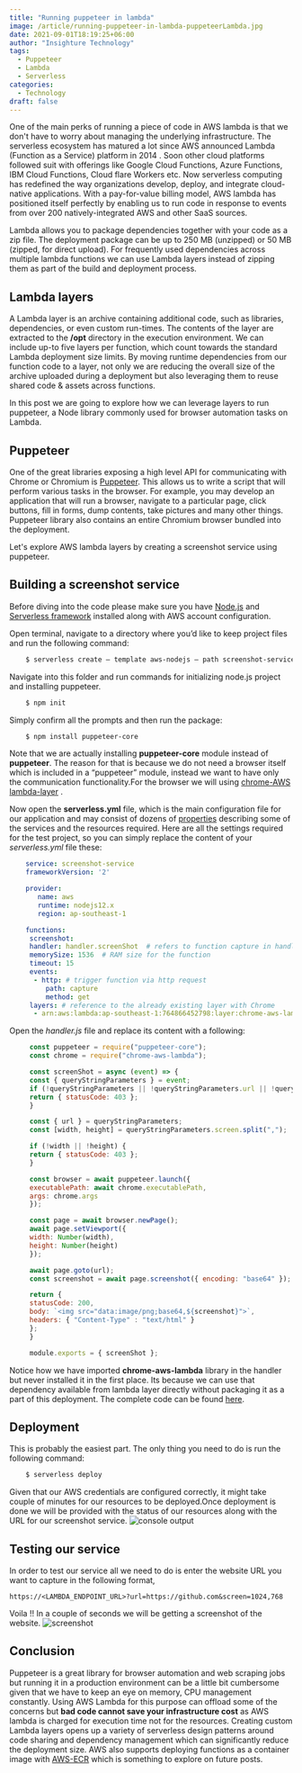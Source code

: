 ```yaml
---
title: "Running puppeteer in lambda"
image: /article/running-puppeteer-in-lambda-puppeteerLambda.jpg
date: 2021-09-01T18:19:25+06:00
author: "Insighture Technology"
tags:
  - Puppeteer
  - Lambda
  - Serverless
categories:
  - Technology
draft: false
---
```



One of the main perks of running a piece of code in AWS lambda is that we don't have to worry about managing the underlying infrastructure. The serverless ecosystem has matured a lot since AWS announced Lambda (Function as a Service) platform in 2014 . Soon other cloud platforms followed suit with offerings like Google Cloud Functions, Azure Functions, IBM Cloud Functions, Cloud flare Workers etc. Now serverless computing has redefined the way organizations develop, deploy, and integrate cloud-native applications. With a pay-for-value billing model, AWS lambda has positioned itself perfectly by enabling us to run code in response to events from over 200 natively-integrated AWS and other SaaS sources.

Lambda allows you to package dependencies together with your code as a zip file. The deployment package can be up to 250 MB (unzipped) or 50 MB (zipped, for direct upload). For frequently used dependencies across multiple lambda functions we can use Lambda layers instead of zipping them as part of the build and deployment process.


## Lambda layers

A Lambda layer is an archive containing additional code, such as libraries, dependencies, or even custom run-times. The contents of the layer are extracted to the __/opt__ directory in the execution environment. We can include up-to five layers per function, which count towards the standard Lambda deployment size limits. By moving runtime dependencies from our function code to a layer, not only we are reducing the overall size of the archive uploaded during a deployment but also leveraging them to reuse shared code & assets across functions.

In this post we are going to explore how we can leverage layers to run puppeteer, a Node library commonly used for browser automation tasks on Lambda.

## Puppeteer

One of the great libraries exposing a high level API for communicating with Chrome or Chromium is [Puppeteer](https://pptr.dev/). This allows us to write a script that will perform various tasks in the browser. For example, you may develop an application that will run a browser, navigate to a particular page, click buttons, fill in forms, dump contents, take pictures and many other things. Puppeteer library also contains an entire Chromium browser bundled into the deployment.

Let's explore AWS lambda layers by creating a screenshot service using puppeteer.

## Building a screenshot service

Before diving into the code please make sure you have [Node.js](https://nodejs.org/en/download/) and [Serverless framework](https://www.serverless.com/framework/docs/getting-started/) installed along with AWS account configuration.

Open terminal, navigate to a directory where you’d like to keep project files and run the following command:
```bash
    $ serverless create — template aws-nodejs — path screenshot-service
```
Navigate into this folder and run commands for initializing node.js project and installing puppeteer.
```bash
    $ npm init
```
Simply confirm all the prompts and then run the package:
```bash
    $ npm install puppeteer-core
```
Note that we are actually installing  **puppeteer-core** module instead of **puppeteer**. The reason for that is because we do not need a browser itself which is included in a “puppeteer” module, instead we want to have only the communication functionality.For the browser we will using [chrome-AWS lambda-layer](https://github.com/shelfio/chrome-aws-lambda-layer) .

Now open the **serverless.yml** file, which is the main configuration file for our application and may consist of dozens of [properties](https://www.serverless.com/framework/docs/providers/aws/guide/serverless.yml/) describing some of the services and the resources required. Here are all the settings required for the test project, so you can simply replace the content of your _serverless.yml_ file these:
```yaml
    service: screenshot-service
    frameworkVersion: '2'

    provider:
	   name: aws
	   runtime: nodejs12.x
	   region: ap-southeast-1

    functions:
     screenshot:
     handler: handler.screenShot  # refers to function capture in handler.js    
     memorySize: 1536  # RAM size for the function
     timeout: 15
     events:
      - http: # trigger function via http request
         path: capture
         method: get
     layers: # reference to the already existing layer with Chrome
      - arn:aws:lambda:ap-southeast-1:764866452798:layer:chrome-aws-lambda:24
```
Open the _handler.js_ file and replace its content with a following:


```js
     const puppeteer = require("puppeteer-core");  
     const chrome = require("chrome-aws-lambda");

     const screenShot = async (event) => {  
     const { queryStringParameters } = event;  
     if (!queryStringParameters || !queryStringParameters.url || !queryStringParameters.screen) {  
     return { statusCode: 403 };  
     }

     const { url } = queryStringParameters;  
     const [width, height] = queryStringParameters.screen.split(",");

     if (!width || !height) {  
     return { statusCode: 403 };  
     }

     const browser = await puppeteer.launch({  
     executablePath: await chrome.executablePath,  
     args: chrome.args  
     });

     const page = await browser.newPage();  
     await page.setViewport({  
     width: Number(width),  
     height: Number(height)  
     });

     await page.goto(url);  
     const screenshot = await page.screenshot({ encoding: "base64" });

     return {  
     statusCode: 200,  
     body: `<img src="data:image/png;base64,${screenshot}">`,  
     headers: { "Content-Type" : "text/html" }  
     };  
     }

     module.exports = { screenShot };
```
Notice how we have imported **chrome-aws-lambda** library in the handler but never installed it in the first place. Its because we can use that dependency available from lambda layer directly without packaging it as a part of this deployment. The complete code can be found [here](https://github.com/SIndujan28/screenshot).

## Deployment
This is probably the easiest part. The only thing you need to do is run the following command:
```bash
	$ serverless deploy
```
Given that our AWS credentials are configured correctly, it might take couple of minutes for our resources to be deployed.Once deployment is done we will be provided with the status of our resources along with the URL for our screenshot service.
![console output](/article/running-puppeteer-in-lambda-image1.png?raw=true)

## Testing our service

In order to test our service all we need to do is enter the website URL you want to capture in the following format,

    https://<LAMBDA_ENDPOINT_URL>?url=https://github.com&screen=1024,768

Voila !! In a couple of seconds we will be getting a screenshot of the website.
![screenshot](/article/running-puppeteer-in-lambda-image2.png)

## Conclusion

Puppeteer is a great library for browser automation and web scraping jobs but running it in a production environment can be a little bit cumbersome given that we have to keep an eye on memory, CPU management constantly. Using AWS Lambda for this purpose can offload some of the concerns but **bad code cannot save your infrastructure cost** as AWS lambda is charged for execution time not for the resources.
Creating custom Lambda layers opens up a variety of serverless design patterns around code sharing and dependency management which can significantly reduce the deployment size. AWS also supports deploying functions as a container image with [AWS-ECR](https://aws.amazon.com/about-aws/whats-new/2020/12/aws-lambda-now-supports-container-images-as-a-packaging-format/) which is something to explore on future posts.

